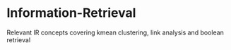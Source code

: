 # Information-Retrieval
Relevant IR concepts covering kmean clustering, link analysis and boolean retrieval
